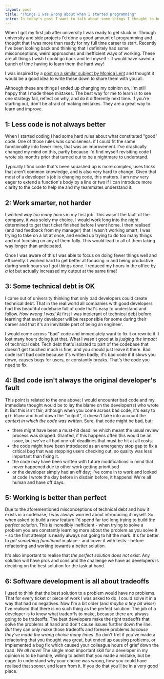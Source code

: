 ```yaml
---
layout: post
title: "Things I was wrong about when I started programming"
intro: In today's post I want to talk about some things I thought to be true when I started as a programmer, or habits I had, that I've now changed as I learn and reflect on my career so far.
---
```


When I got my first job after university I was ready to get stuck in. Through
university and side projects I'd done a good amount of programming and thought
that I was more than ready for my full time career to start. Recently I've been
looking back and thinking that I definitely had some misconceptions, weird
approaches and inefficient ways of working. These are all things I wish I could
go back and tell myself - it would have saved a bunch of time having to learn
them the hard way!

I was inspired by a
[post on a similar subject by Monica Lent](https://monicalent.com/blog/2019/06/03/absolute-truths-unlearned-as-junior-developer/)
and thought it would be a good idea to write these down to share them with you
all.

Although these are things I ended up changing my opinion on, I'm still happy
that I made these mistakes. The best way for me to learn is to see one strategy
fail, reflect on why, and do it differently next time. If you're starting out,
don't be afraid of making mistakes. They are a great way to learn and improve.

## 1: Less code is not always better

When I started coding I had some hard rules about what constituted "good" code.
One of those rules was conciseness: if I could fit the same functionality into
fewer lines, that was an improvement. I've drastically changed my mind on this,
partly because I'd find myself revisiting code I wrote six months prior that
turned out to be a nightmare to understand.

Typically I find code that's been squashed up is more complex, uses tricks that
aren't common knowledge, and is also very hard to change. Given that most of a
developer's job is changing code, this matters. I am now very eager to extend a
function's body by a line or two if I can introduce more clarity to the code to
help me and my teammates understand it.

## 2: Work smarter, not harder

I worked _way too many hours_ in my first job. This wasn't the fault of the
company, it was solely my choice. I would work long into the night determined to
get that ticket finished before I went home. I then realised (and had feedback
from my manager) that I wasn't working smart; I was trying to take on a lot at
once, and ended up trying to do too many things and not focusing on any of them
fully. This would lead to all of them taking way longer than anticipated.

Once I was aware of this I was able to focus on doing fewer things well and
efficiently. I worked hard to get better at focusing in and being productive
during work hours so I got things done. I reduced my hours in the office by _a
lot_ but actually increased my output at the same time!

## 3: Some technical debt is OK

I came out of university thinking that only bad developers could create
technical debt. That in the real world all companies with good developers had
this beautiful codebase full of code that's easy to understand and follow. _How
wrong I was!_ At first I was intolerant of technical debt before learning that
every developer will be responsible for some during their career and that it's
an inevitable part of being an engineer.

I would come across "bad" code and immediately want to fix it or rewrite it. I
lost many hours doing just that. What I wasn't good at is _judging the impact_
of technical debt. Tech debt that's isolated to part of the codebase that
doesn't get touched much is fine, and you should just leave it there. Bad code
isn't bad code because it's written badly; it's bad code if it slows you down,
causes bugs for users, or constantly breaks. That's the code you need to fix.

## 4: Bad code isn't always the original developer's fault

This point is related to the one above; I would encounter bad code and my
immediate thought would be to lay the blame on the developer(s) who wrote it.
But this isn't fair; although when you come across bad code, it's easy to
`git blame` and hunt down the "culprit", it doesn't take into account the
_context in which the code was written_. Sure, that code might be bad, but:

* there might have been a must-hit deadline which meant the usual review process
  was skipped. Granted, if this happens often this would be an issue, but we've
  all had one-off deadlines that must be hit at all costs.
* the code might have been introduced as an emergency stop gap to fix a critical
  bug that was stopping users checking out, so quality was less important than
  fixing it.
* the code may have been written with future modifications in mind that never
  happened due to other work getting prioritised
* or the developer simply had an off day; I've come in to work and looked at
  code I wrote the day before in disdain before, it happens! We're all human and
  have off days.

## 5: Working is better than perfect

Due to the aforementioned misconceptions of technical debt and how it exists in
a codebase, I was always worried about introducing it myself. So when asked to
build a new feature I'd spend far too long trying to build _the perfect
solution_. This is incredibly inefficient - when trying to solve a problem you
are constantly learning more about the problem as you solve it - so the first
attempt is nearly always not going to hit the mark. It's far better to _get
something functional_ in place - and cover it with tests - before refactoring
and working towards a better solution.

It's also important to realise that _the perfect solution does not exist_. Any
solution will have pros and cons and the challenge we have as developers is
deciding on the best solution for the task at hand.

## 6: Software development is all about tradeoffs

I used to think that the best solution to a problem would have no problems. That
for every ticket or piece of work I was asked to do, I could solve it in a way
that had no negatives. Now I'm a bit older (and _maybe a tiny bit wiser_) I've
realised that there is no such thing as the perfect solution. The job of a
developer is to know what tradeoffs to make, because there are always going to
be tradeoffs. The best developers make the right tradeoffs that solve the
problems at hand and don't cause issues further down the line. _But_ they can
only make those tradeoffs and foresee problems _because they've made the wrong
choice many times_. So don't fret if you've made a refactoring that you thought
was great, but ended up causing problems, or implemented a bug fix which caused
your colleague hours of grief down the road. _We all have!_ The single most
important skill for a developer in my opinion is to be humble, willing to admit
that you made a mistake, but be eager to understand why your choice was wrong,
how you could have realised that sooner, and learn from it. If you do that
you'll be in a very good place.
